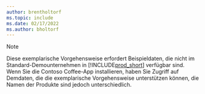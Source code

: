 ```yaml
---
author: brentholtorf
ms.topic: include
ms.date: 02/17/2022
ms.author: bholtorf
---
```

> [!NOTE]
> Diese exemplarische Vorgehensweise erfordert Beispieldaten, die nicht im Standard-Demounternehmen in [!INCLUDE[prod_short](prod_short.md)] verfügbar sind. Wenn Sie die Contoso Coffee-App installieren, haben Sie Zugriff auf Demdaten, die die exemplarische Vorgehensweise unterstützen können, die Namen der Produkte sind jedoch unterschiedlich.<!--For more information, see [To create a company with complete sample data in a sandbox](../admin-sandbox-environments.md#to-create-a-company-with-complete-sample-data-in-a-sandbox).  
 -->
